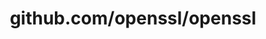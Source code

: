 ---
layout: post
title: github.com/openssl/openssl
categories: link
tags: [انگلیسی, برنامه‌نویسی]
---